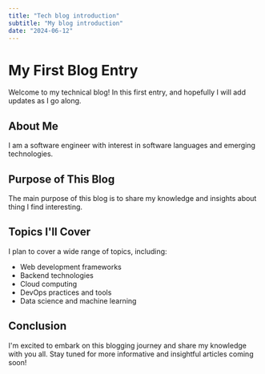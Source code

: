```yaml
---
title: "Tech blog introduction"
subtitle: "My blog introduction"
date: "2024-06-12"
---
```

# My First Blog Entry

Welcome to my technical blog! In this first entry, and hopefully I will add updates as I go along.

## About Me

I am a software engineer with interest in software languages and emerging technologies.

## Purpose of This Blog

The main purpose of this blog is to share my knowledge and insights about thing I find interesting.

## Topics I'll Cover

I plan to cover a wide range of topics, including:

- Web development frameworks
- Backend technologies
- Cloud computing
- DevOps practices and tools
- Data science and machine learning

## Conclusion

I'm excited to embark on this blogging journey and share my knowledge with you all. Stay tuned for more informative and insightful articles coming soon!
